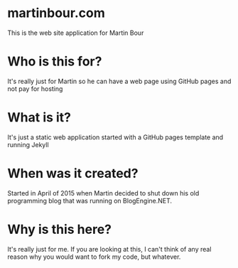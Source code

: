 # martinbour.com
This is the web site application for Martin Bour

# Who is this for?
It's really just for Martin so he can have a web page using GitHub pages and not pay for hosting

# What is it?
It's just a static web application started with a GitHub pages template and running Jekyll

# When was it created?
Started in April of 2015 when Martin decided to shut down his old programming blog that was running on BlogEngine.NET.

# Why is this here?
It's really just for me.  If you are looking at this, I can't think of any real reason why you would want to fork my code, but whatever.
